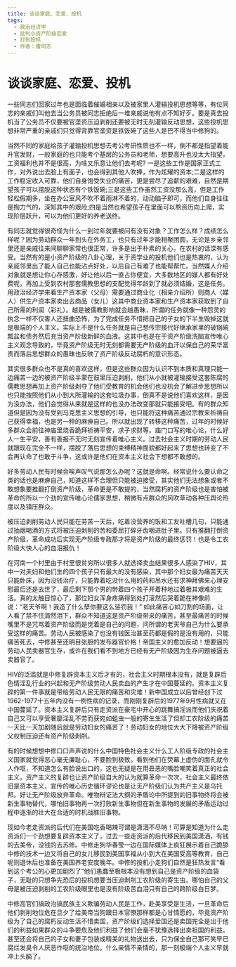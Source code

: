 ```yaml
---
title: 谈谈家庭、恋爱、投机
tags:
  - 政治经济学
  - 批判小资产阶级恋爱
  - 打到投机
  - 作者：雷同志
---
```


# 谈谈家庭、恋爱、投机

一些同志们回家过年也是面临着催婚相亲以及被家里人灌输投机思想等等，有位同志的亲戚们叫他去当公务员被同志拒绝后一堆亲戚说他有点不知好歹。要是真去投机当了公务员不仅要被官垄资压迫剥削还要被无时无刻灌输反动思想，这些投机思想非常严重的亲戚们只觉得背靠官垄资是铁饭碗了这些人是巴不得当中修狗的。

当然不同的家庭给孩子灌输投机思想去考公考研性质也不一样，倒不都是指望着能升官发财，一般家庭的也只能考个基层的公务员和老师，想要高升也没太大指望，工资福利也并不是很高，为啥又乐意让他们去考呢?
一是这些工作是国家正式工作，对外说出去脸上有面子，也会得到其他人吹捧，作为炫耀的资本;二是这样的工作稳定收入可靠，他们自身饱受失业的痛苦，更是尝尽了追薪的艰难，自然是期望孩子可以摆脱这种状态有个铁饭碗;三是这些工作虽然工资没那么高，但是工作轻松假期多，坐在办公室风不吹不着雨淋不着的，动动脑子即可，而他们自身往往是掏力气的，深知其中的艰险;四是当然也希望孩子在里面可以熬资历向上爬，实现阶层跃升，可以为他们更好的养老送终。

有同志就觉得很奇怪为什么一到过年就要被问有没有对象？工作怎么样？成绩怎么样呢？因为劳动群众一年到头在外务工，也只有过年才能相聚团圆，无论是乡亲邻里还是亲戚往来间聊聊家常也很正常，许多是出于朴素的关心，在农村的话深有感受。当然有的是小资产阶级的八卦心理，关于资学业的投机他们也是热衷的，认为亲戚邻里出了能人自己也能沾点好处，以后自己有难了也能帮帮忙。当然媒人介绍对象就是想让你心存感激，好让他以后一直占你便宜，大多数地区的媒人都有好处费呢，再加上受到农村那套儒教思想的支配觉得年龄到了就必须结婚，这是任务。用政治经济学来看生产资本家（父母）需要通过商业化（相亲介绍所）则商人（媒人）供生产资本家卖出去商品（女儿）这其中商业资本家和生产资本家获取到了自己所需的利润（彩礼）。越是被儒教影响就会越愚昧，所谓的任务就像一种怨灵的执念一样不仅害人还扭曲恐怖，为了完成任务不惜把自己的子女的下半生毁掉这就是极端的个人主义。实际上不是什么任务就是自己想传宗接代好继承家里的破锅碗瓢盆和债务然后充当资产阶级新鲜的血液。这其中也是在于资产阶级洗脑宣传唯心主义观念导致的，毕竟资产阶级无时无刻都需要无产阶级的血汗以保自己的荣华富贵而落后思想群众的愚昧也反映了资产阶级反动腐朽的意识形态。

其实很多群众也不是真的喜欢这样，但是这些群众因为认识不到本质和真理只能一边痛苦一边的被资产阶级半蒙在鼓里压迫剥削，他们从小就被灌输接受这套陈腐的儒教思想再加上资产阶级剥夺了他们受教育的机会他们也没机会了解进步思想所以也只能按照他们从小到大所灌输的这套垃圾办事，倒真不是说他们喜欢这样，是因为没办法，他们会觉得从来就是这样的也没办法改变那就只能接受吧。有的群众知道但是因为没有受到马克思主义思想的引导，也只能将这种痛苦通过宗教来祈祷自己获得幸福，也是另一种的麻痹自己。所以就出现了转移这种痛苦，过年的时候好多群众会前往神庙里烧香跪拜祈祷平安，求子求财等。庙门口写的唯心论，什么好人一生平安，善有善报不无时无刻宣传着唯心主义。过去社会主义时期的劳动人民就跟现在完全不一样，摆脱了落后思想的束缚精神面貌都好起来了思想也转变了不会再认命了也敢于斗争，这或许是他们在资本主义社会下想都不敢想的。

好多劳动人民有时候会唉声叹气说那怎么办呢？这就是命啊。经常说什么要认命之类的话也是麻痹自己，知道这样不合理但只能被迫接受，其实他们无法想象或者不敢想象要推翻打倒资产阶级，革命更是不敢提的，当然腐朽的资产阶级也是害怕被革命的所以一个劲的宣传唯心论儒家思想，稍微有点群众的风吹草动各种压舆论热度以及镇压群众。

被压迫剥削劳动人民只能在劳苦一天后，吃着没营养的饭和工友吐槽几句，只能通过抽烟喝酒的方式将被压迫剥削的苦和委屈打碎牙齿咽进肚子里。只有推翻打倒资产阶级，革命成功后实现无产阶级专政那才将是资产阶级的最终惩罚！也是令工农阶级大快人心的血泪报仇！

在河南一个村里由于村里很贫穷所以很多人就选择卖血结果很多人感染了HIV，其中一对夫妇和他们生的四个孩子只有最大的没有感染，其中那个妇女最为痛苦天天只能卧床，因为没钱治疗，只能靠着吃没什么用的药和吊水还有求神拜佛来心理安慰最后还是去世了，最后剩下那个男的带着四个孩子开着种地过着极其艰难的生活。真的太触目惊心了，那位妇女浑身疼痛得到处打滚然后哭着跪在神像前说：“老天爷啊！我造了什么孽你要这么惩罚我！” 如此痛苦心如刀割的场面，让人看了禁不住潸然泪下，群众不知道这是资产阶级带来的痛苦，甚至最痛苦的时候嘴里不是咒骂着资产阶级而是觉着是自己的问题，问所谓的老天爷自己为什么要承受这样的痛苦。劳动人民被感染了也没有钱医治甚至药都是假的是没有用的，只能痛苦死去，中修甚至还明目张胆的发布器官价格！帝国主义的愈加反动！想要逼的劳动人民卖器官生存，或许在我们看不到地方已经有无产阶级因为生存问题被逼去卖器官了。

HIV的泛滥就是中修复辟资本主义后才有的，社会主义时期根本没有，就是复辟后色情淫乱行业的兴起和无产阶级劳动人民卖血的产生才在中国蔓延的。资本主义复辟的第一件事就是带给劳动人民无限的痛苦和灾难！新中国成立以后曾经创下过1962-1977十五年内没有一例性病的记录，而刚刚复辟后的1977年9月性病就又在中国蔓延了。资本主义复辟后只有走资派在豪宅中开心的跳舞搞淫派而他们庆祝着自己又可以享受奢靡淫乱不劳而获宛如蛆虫一般的寄生生活了但却工农阶级的痛苦一天比一天加剧随后就是劳动妇女的痛苦了！劳动妇女的地位大大下降被资产阶级父权制压迫还有资产阶级剥削。

有的时候想想中修口口声声说的什么中国特色社会主义什么工人阶级专政的社会主义国家就觉得恶心毫无廉耻心，不要脸到极致。看到他们在荧幕上虚伪的面孔就令人作呕，不知道怎么有脸说出口的，这也无疑是在用丑恶的嘴脸嘲笑着真正的社会主义，资产主义的复辟也让资产阶级自大的认为就算革命一次次，社会主义最终依旧是资本主义，宣传的唯心历史循环谬论也是让无产阶级们认为共产主义是乌托邦。好让无产阶级放弃革命。唯物辩证法大纲的矛盾论中所提到的旧事物终将会被新生事物替代，哪怕旧事物再一次打败新生事物但在新生事物的发展的矛盾运动过程中逐渐的壮大在合适的时机战胜旧事物。

现如今老走资派的后代们在美国吃香喝辣可谓是潇洒不尽呐！可算是知道为什么走资派们一个劲想要复辟资本主义了，过去一些走资派的后代移民到美国潇洒，有钱的去美帝，没钱的去苏修。中修走狗华春莹一边在国际媒体上疯狂展示着自己跪舔中修的技术一边又将自己的女儿移民到美国享福从小到大在美国受高等教育，自己呢则退休后也准备在美国养老安度晚年。中修的投机小走狗们自然是狂热发言“看到这个考公的心更加剧烈了”他们愚蠢至极根本没有想到自己是资产阶级的血袋子，无耻的只想争先恐后的投机想要当压迫剥削工农阶级的寄生虫。哪怕自己的父母是被压迫剥削的工农阶级眼里也是没有阶级苦血泪只有自己的跨阶级白日梦。

中修高官们搞政治搞民族主义欺骗劳动人民是工作，赴美享受是生活，一旦革命后他们剥削地位危在旦夕了给美帝当狗跟日本官僚那样都是心甘情愿的，毕竟资产阶级为了自己的腐朽反动生活不惜卖国，资产阶级们选择爱国还是卖国完全是出于他们的利益如果群众的斗争要危及他们利益了他们会毫不犹豫选择出卖祖国的利益。甚至还会将自己的子女和妻子包装成精美的礼物送出去，只为保全自己那可笑早已腐烂发臭令人厌恶作呕的统治地位。什么亲情不亲情的，那一刻极端个人主义早就冲上头脑了。

